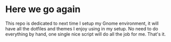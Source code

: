 # Here we go again

This repo is dedicated to next time I setup my Gnome environment, it will have
all the dotfiles and themes I enjoy using in my setup. No need to do everything
by hand, one single nice script will do all the job for me. That's it.
